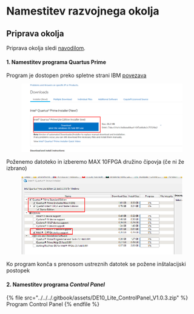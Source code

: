 # Namestitev razvojnega okolja

## Priprava okolja

Priprava okolja sledi [navodilom](./).

#### 1. Namestitev programa Quartus Prime&#x20;

Program je dostopen preko spletne strani IBM [povezava](https://www.intel.com/content/www/us/en/software-kit/795188/intel-quartus-prime-lite-edition-design-software-version-23-1-for-windows.html)

<figure><img src="../../../.gitbook/assets/image (15).png" alt=""><figcaption></figcaption></figure>

Poženemo datoteko in izberemo MAX 10FPGA družino čipovja (če ni že izbrano)

<figure><img src="../../../.gitbook/assets/image (16).png" alt="" width="563"><figcaption></figcaption></figure>

Ko program konča s prenosom ustreznih datotek se požene inštalacijski postopek







#### 2. Namestitev programa _**Control Panel**_

{% file src="../../../.gitbook/assets/DE10_Lite_ControlPanel_V1.0.3.zip" %}
Program Control Panel
{% endfile %}

